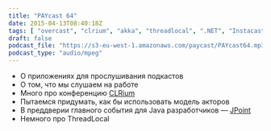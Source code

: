 ```yaml
---
title: "PAYcast 64"
date: 2015-04-13T08:40:18Z
tags: [ "overcast", "clrium", "akka", "threadlocal", ".NET", "Instacast", "PAYcast", "JPoint" ]
draft: false
podcast_file: "https://s3-eu-west-1.amazonaws.com/paycast/PAYcast64.mp3"
podcast_type: "audio/mpeg"
---
```

<ul>
<li>О приложениях для прослушивания подкастов</li>
<li>О том, что мы слушаем на работе</li>
<li>Много про конференцию <a href="http://clrium.ru/" target="_blank">CLRium</a></li>
<li>Пытаемся придумать, как бы использовать модель акторов</li>
<li>В преддверии главного события для Java разработчиков &#8212; <a href="http://javapoint.ru/" target="_blank">JPoint</a></li>
<li>Немного про ThreadLocal</li>
</ul>

     